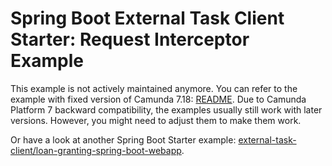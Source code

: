 # Spring Boot External Task Client Starter: Request Interceptor Example

This example is not actively maintained anymore. You can refer to the example with fixed version of Camunda 7.18:
[README](https://github.com/camunda/camunda-bpm-examples/blob/7.18/spring-boot-starter/external-task-client/request-interceptor-spring-boot).
Due to Camunda Platform 7 backward compatibility, the examples usually still work with later versions. However, you
might need to adjust them to make them work.

Or have a look at another Spring Boot Starter example: [external-task-client/loan-granting-spring-boot-webapp](/spring-boot-starter/external-task-client/loan-granting-spring-boot-webapp).